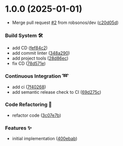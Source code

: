 # 1.0.0 (2025-01-01)


* Merge pull request [#2](https://github.com/robsonos/spie-firmware/issues/2) from robsonos/dev ([c20d05d](https://github.com/robsonos/spie-firmware/commit/c20d05de17c34ccbc24149a98e76e2e0fa98fb71))


### Build System :hammer_and_wrench:

* add CD ([fef84c2](https://github.com/robsonos/spie-firmware/commit/fef84c2f32c39916e277c02377e7c6919c161b7f))
* add commit linter ([348a290](https://github.com/robsonos/spie-firmware/commit/348a2904ac8f80ed9c00afa352814ba56aab80d1))
* add project tools ([28d86ec](https://github.com/robsonos/spie-firmware/commit/28d86ec787e566f72bb78eb944d76fb102603579))
* fix CD ([78d571e](https://github.com/robsonos/spie-firmware/commit/78d571e016e8cb83879b1b5935ea7f78ba66d28a))


### Continuous Integration :loop:

* add ci ([7f40268](https://github.com/robsonos/spie-firmware/commit/7f402683e3f7a6bddbc6efd6a39d450b43c11627))
* add semantic release check to CI ([69d275c](https://github.com/robsonos/spie-firmware/commit/69d275c58e930e3502b40ac8f99d313be2d5a87d))


### Code Refactoring :hammer:

* refactor code ([3c07e7b](https://github.com/robsonos/spie-firmware/commit/3c07e7b6bebcbe616508b58fc2900ccd4e8aada2))


### Features :sparkles:

* initial implementation ([400ebab](https://github.com/robsonos/spie-firmware/commit/400ebab65f20a2ef695c0c8358b17a6d6fca95dc))
